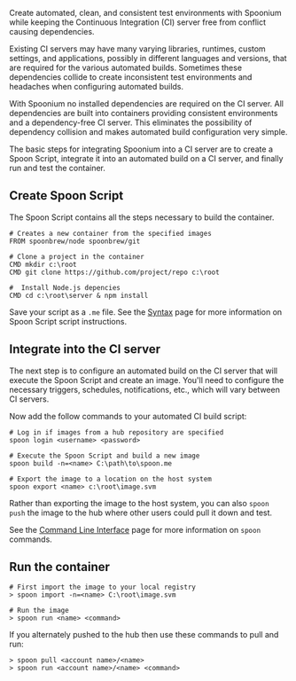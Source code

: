 Create automated, clean, and consistent test environments with Spoonium while keeping the Continuous Integration (CI) server free from conflict causing dependencies.

Existing CI servers may have many varying libraries, runtimes, custom settings, and applications, possibly in different languages and versions, that are required for the various automated builds.  Sometimes these dependencies collide to create inconsistent test environments and headaches when configuring automated builds. 

With Spoonium no installed dependencies are required on the CI server. All dependencies are built into containers providing consistent environments and a dependency-free CI server.  This eliminates the possibility of dependency collision and makes automated build configuration very simple.

The basic steps for integrating Spoonium into a CI server are to create a Spoon Script, integrate it into an automated build on a CI server, and finally run and test the container.

## Create Spoon Script

The Spoon Script contains all the steps necessary to build the container.

    # Creates a new container from the specified images
    FROM spoonbrew/node spoonbrew/git
    
    # Clone a project in the container
    CMD mkdir c:\root
    CMD git clone https://github.com/project/repo c:\root
    
    #  Install Node.js depencies 
    CMD cd c:\root\server & npm install

Save your script as a `.me` file. See the [Syntax](#Syntax_for_.me_Scripts) page for more information on Spoon Script script instructions.

## Integrate into the CI server

The next step is to configure an automated build on the CI server that will execute the Spoon Script and create an image.  You'll need to configure the necessary triggers, schedules, notifications, etc., which will vary between CI servers.

Now add the follow commands to your automated CI build script:

    # Log in if images from a hub repository are specified
    spoon login <username> <password>
    
    # Execute the Spoon Script and build a new image
    spoon build -n=<name> C:\path\to\spoon.me
    
    # Export the image to a location on the host system
    spoon export <name> c:\root\image.svm
    
Rather than exporting the image to the host system, you can also `spoon push` the image to the hub where other users could pull it down and test.

See the [Command Line Interface](#command_line_interface) page for more information on `spoon` commands.

## Run the container

    # First import the image to your local registry
    > spoon import -n=<name> C:\root\image.svm
    
    # Run the image
    > spoon run <name> <command>

If you alternately pushed to the hub then use these commands to pull and run:

    > spoon pull <account name>/<name>
    > spoon run <account name>/<name> <command>
